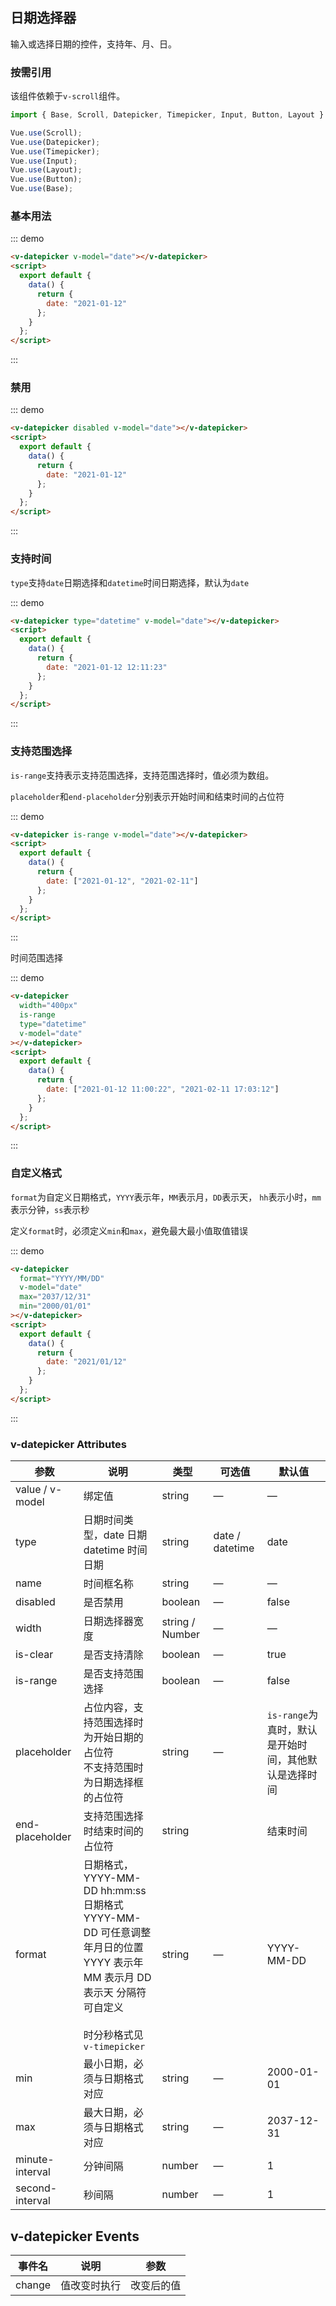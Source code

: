 ## 日期选择器

输入或选择日期的控件，支持年、月、日。
### 按需引用

该组件依赖于`v-scroll`组件。

```js
import { Base, Scroll, Datepicker, Timepicker, Input, Button, Layout } from "@reasy-team/reasy-ui";

Vue.use(Scroll);
Vue.use(Datepicker);
Vue.use(Timepicker);
Vue.use(Input);
Vue.use(Layout);
Vue.use(Button);
Vue.use(Base);
```

### 基本用法

::: demo

```html
<v-datepicker v-model="date"></v-datepicker>
<script>
  export default {
    data() {
      return {
        date: "2021-01-12"
      };
    }
  };
</script>
```

:::

### 禁用

::: demo

```html
<v-datepicker disabled v-model="date"></v-datepicker>
<script>
  export default {
    data() {
      return {
        date: "2021-01-12"
      };
    }
  };
</script>
```

:::

### 支持时间

`type`支持`date`日期选择和`datetime`时间日期选择，默认为`date`

::: demo

```html
<v-datepicker type="datetime" v-model="date"></v-datepicker>
<script>
  export default {
    data() {
      return {
        date: "2021-01-12 12:11:23"
      };
    }
  };
</script>
```

:::

### 支持范围选择

`is-range`支持表示支持范围选择，支持范围选择时，值必须为数组。

`placeholder`和`end-placeholder`分别表示开始时间和结束时间的占位符

::: demo

```html
<v-datepicker is-range v-model="date"></v-datepicker>
<script>
  export default {
    data() {
      return {
        date: ["2021-01-12", "2021-02-11"]
      };
    }
  };
</script>
```

:::

时间范围选择

::: demo

```html
<v-datepicker
  width="400px"
  is-range
  type="datetime"
  v-model="date"
></v-datepicker>
<script>
  export default {
    data() {
      return {
        date: ["2021-01-12 11:00:22", "2021-02-11 17:03:12"]
      };
    }
  };
</script>
```

:::

### 自定义格式

`format`为自定义日期格式，`YYYY`表示年，`MM`表示月，`DD`表示天， `hh`表示小时，`mm`表示分钟，`ss`表示秒

定义`format`时，必须定义`min`和`max`，避免最大最小值取值错误

::: demo

```html
<v-datepicker
  format="YYYY/MM/DD"
  v-model="date"
  max="2037/12/31"
  min="2000/01/01"
></v-datepicker>
<script>
  export default {
    data() {
      return {
        date: "2021/01/12"
      };
    }
  };
</script>
```

:::

### v-datepicker Attributes

| 参数            | 说明                                                                                                                                                                     | 类型            | 可选值          | 默认值                                               |
| --------------- | ------------------------------------------------------------------------------------------------------------------------------------------------------------------------ | --------------- | --------------- | ---------------------------------------------------- |
| value / v-model | 绑定值                                                                                                                                                                   | string          | —               | —                                                    |
| type            | 日期时间类型，date 日期 <br />datetime 时间日期                                                                                                                          | string          | date / datetime | date                                                 |
| name            | 时间框名称                                                                                                                                                               | string          | —               | —                                                    |
| disabled        | 是否禁用                                                                                                                                                                 | boolean         | —               | false                                                |
| width           | 日期选择器宽度                                                                                                                                                           | string / Number | —               | —                                                    |
| is-clear        | 是否支持清除                                                                                                                                                             | boolean         | —               | true                                                 |
| is-range        | 是否支持范围选择                                                                                                                                                         | boolean         | —               | false                                                |
| placeholder     | 占位内容，支持范围选择时为开始日期的占位符<br />不支持范围时为日期选择框的占位符                                                                                         | string          | —               | `is-range`为真时，默认是开始时间，其他默认是选择时间 |
| end-placeholder | 支持范围选择时结束时间的占位符                                                                                                                                           | string          |                 | 结束时间                                             |
| format          | 日期格式，YYYY-MM-DD hh:mm:ss<br />日期格式 YYYY-MM-DD 可任意调整年月日的位置 <br />YYYY 表示年 MM 表示月 DD 表示天 分隔符可自定义<br /><br />时分秒格式见`v-timepicker` | string          | —               | YYYY-MM-DD                                           |
| min             | 最小日期，必须与日期格式对应                                                                                                                                             | string          | —               | 2000-01-01                                           |
| max             | 最大日期，必须与日期格式对应                                                                                                                                             | string          | —               | 2037-12-31                                           |
| minute-interval | 分钟间隔                                                                                                                                                                 | number          | —               | 1                                                    |
| second-interval | 秒间隔                                                                                                                                                                   | number          | —               | 1                                                    |

## v-datepicker Events

| 事件名 | 说明         | 参数       |
| ------ | ------------ | ---------- |
| change | 值改变时执行 | 改变后的值 |
